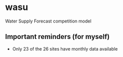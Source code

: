 # wasu

Water Supply Forecast competition model

## Important reminders (for myself)

- Only 23 of the 26 sites have monthly data available